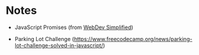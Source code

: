 # Notes

- JavaScript Promises (from [WebDev Simplified](https://www.youtube.com/watch?v=1l4wHWQCCIc&t=312s&ab_channel=WebDevSimplified))

- Parking Lot Challenge (https://www.freecodecamp.org/news/parking-lot-challenge-solved-in-javascript/)
